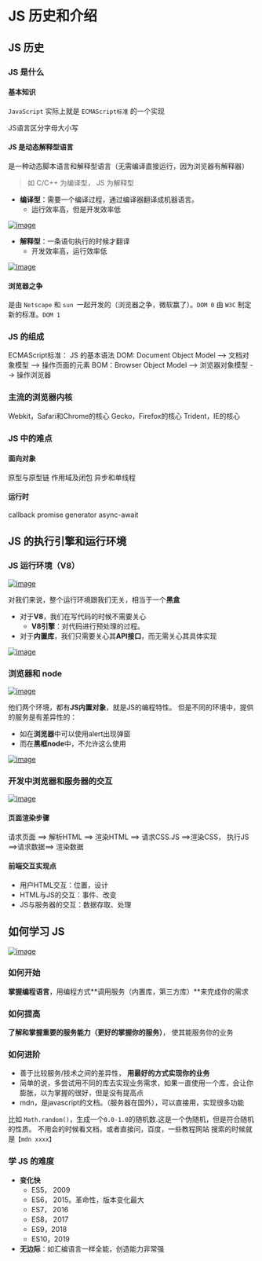 # JS 历史和介绍

## JS 历史
### JS 是什么
#### 基本知识
`JavaScript` 实际上就是 `ECMAScript标准` 的一个实现

JS语言区分字母大小写

#### JS 是动态解释型语言
是一种动态脚本语言和解释型语言（无需编译直接运行，因为浏览器有解释器）
> 如 C/C++ 为编译型， JS 为解释型

- **编译型**：需要一个编译过程，通过编译器翻译成机器语言。
  - 运行效率高，但是开发效率低

<a data-fancybox title="image" href="https://user-images.githubusercontent.com/33750626/71914744-3a966d80-31b5-11ea-9b35-2900b0084ae2.png">![image](https://user-images.githubusercontent.com/33750626/71914744-3a966d80-31b5-11ea-9b35-2900b0084ae2.png)</a>

- **解释型**：一条语句执行的时候才翻译
  - 开发效率高，运行效率低

<a data-fancybox title="image" href="https://user-images.githubusercontent.com/33750626/71914778-4d10a700-31b5-11ea-9cd9-a9451e122f8a.png">![image](https://user-images.githubusercontent.com/33750626/71914778-4d10a700-31b5-11ea-9cd9-a9451e122f8a.png)</a>
#### 浏览器之争
是由 `Netscape` 和 `sun `一起开发的（浏览器之争，微软赢了）。`DOM 0`
由 `W3C` 制定新的标准。`DOM 1`

### JS 的组成
ECMAScript标准： JS 的基本语法
DOM: Document Object Model --> 文档对象模型 --> 操作页面的元素
BOM：Browser Object Model --> 浏览器对象模型 --> 操作浏览器

### 主流的浏览器内核
Webkit，Safari和Chrome的核心
Gecko，Firefox的核心
Trident，IE的核心


### JS 中的难点 
#### 面向对象
原型与原型链
作用域及闭包
异步和单线程

#### 运行时
callback
promise
generator
async-await

## JS 的执行引擎和运行环境
### JS 运行环境（V8）
<a data-fancybox title="image" href="https://user-images.githubusercontent.com/33750626/71914801-57cb3c00-31b5-11ea-8063-fa3d7a50101e.png">![image](https://user-images.githubusercontent.com/33750626/71914801-57cb3c00-31b5-11ea-8063-fa3d7a50101e.png)</a>

对我们来说，整个运行环境跟我们无关，相当于一个**黑盒**

- 对于**V8**，我们在写代码的时候不需要关心
  - **V8引擎**：对代码进行预处理的过程。
- 对于**内置库**，我们只需要关心其**API接口**，而无需关心其具体实现

<a data-fancybox title="image" href="https://user-images.githubusercontent.com/33750626/71914819-631e6780-31b5-11ea-87dd-15af7070b62b.png">![image](https://user-images.githubusercontent.com/33750626/71914819-631e6780-31b5-11ea-87dd-15af7070b62b.png)</a>


### 浏览器和 node

<a data-fancybox title="image" href="https://user-images.githubusercontent.com/33750626/71914828-6d406600-31b5-11ea-9eb5-65261a65d3e5.png">![image](https://user-images.githubusercontent.com/33750626/71914828-6d406600-31b5-11ea-9eb5-65261a65d3e5.png)</a>

他们两个环境，都有**JS内置对象**，就是JS的编程特性。
但是不同的环境中，提供的服务是有差异性的：

- 如在**浏览器**中可以使用alert出现弹窗
- 而在**黑框node**中，不允许这么使用

<a data-fancybox title="image" href="https://user-images.githubusercontent.com/33750626/71914848-77626480-31b5-11ea-84a3-b42664bafbd7.png">![image](https://user-images.githubusercontent.com/33750626/71914848-77626480-31b5-11ea-84a3-b42664bafbd7.png)</a>

### 开发中浏览器和服务器的交互
<a data-fancybox title="image" href="https://user-images.githubusercontent.com/33750626/71914876-80ebcc80-31b5-11ea-9ef8-e1c4aa34563b.png">![image](https://user-images.githubusercontent.com/33750626/71914876-80ebcc80-31b5-11ea-9ef8-e1c4aa34563b.png)</a>
#### 页面渲染步骤
请求页面 ==> 解析HTML ==> 渲染HTML ==> 请求CSS.JS ==>渲染CSS， 执行JS ==>请求数据==> 渲染数据


#### 前端交互实现点

- 用户HTML交互：位置，设计
- HTML与JS的交互：事件、改变
- JS与服务器的交互：数据存取、处理



## 如何学习 JS

<a data-fancybox title="image" href="https://user-images.githubusercontent.com/33750626/71914888-8a753480-31b5-11ea-9113-618aa25f60fd.png">![image](https://user-images.githubusercontent.com/33750626/71914888-8a753480-31b5-11ea-9113-618aa25f60fd.png)</a>
### 如何开始
**掌握编程语言**，用编程方式**调用服务（内置库，第三方库）**来完成你的需求

### 如何提高
**了解和掌握重要的服务能力（更好的掌握你的服务）**， 使其能服务你的业务

### 如何进阶

- 善于比较服务/技术之间的差异性， **用最好的方式实现你的业务**
- 简单的说，多尝试用不同的库去实现业务需求，如果一直使用一个库，会让你膨胀，以为掌握的很好，但是没有提高点
- mdn，是javascript的文档。（服务器在国外），可以直接用，实现很多功能

比如 `Math.random()`，生成一个`0.0-1.0`的随机数.这是一个伪随机，但是符合随机的性质。
不用会的时候看文档，或者直接问，百度，一些教程网站
搜索的时候就是`【mdn xxxx】`

### 学 JS 的难度

- **变化快**
  - ES5， 2009
  - ES6， 2015。革命性，版本变化最大
  - ES7， 2016
  - ES8， 2017
  - ES9，2018
  - ES10，2019
- **无边际**：如汇编语言一样全能，创造能力非常强


